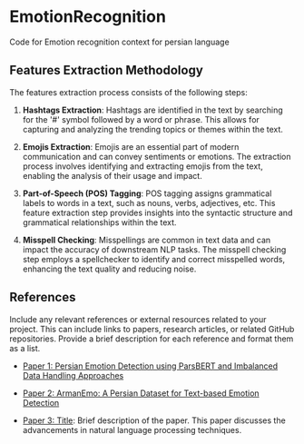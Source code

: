 # EmotionRecognition
Code for Emotion recognition context for persian language

## Features Extraction Methodology

The features extraction process consists of the following steps:

1. **Hashtags Extraction**: Hashtags are identified in the text by searching for the '#' symbol followed by a word or phrase. This allows for capturing and analyzing the trending topics or themes within the text.

2. **Emojis Extraction**: Emojis are an essential part of modern communication and can convey sentiments or emotions. The extraction process involves identifying and extracting emojis from the text, enabling the analysis of their usage and impact.

3. **Part-of-Speech (POS) Tagging**: POS tagging assigns grammatical labels to words in a text, such as nouns, verbs, adjectives, etc. This feature extraction step provides insights into the syntactic structure and grammatical relationships within the text.

4. **Misspell Checking**: Misspellings are common in text data and can impact the accuracy of downstream NLP tasks. The misspell checking step employs a spellchecker to identify and correct misspelled words, enhancing the text quality and reducing noise.



## References

Include any relevant references or external resources related to your project. This can include links to papers, research articles, or related GitHub repositories. Provide a brief description for each reference and format them as a list.

- [Paper 1: Persian Emotion Detection using ParsBERT and Imbalanced Data
Handling Approaches](https://arxiv.org/abs/2211.08029)

- [Paper 2: ArmanEmo: A Persian Dataset for Text-based Emotion Detection
](https://arxiv.org/abs/2207.11808)

- [Paper 3: Title](https://example.com/paper3): Brief description of the paper.
  This paper discusses the advancements in natural language processing techniques.

